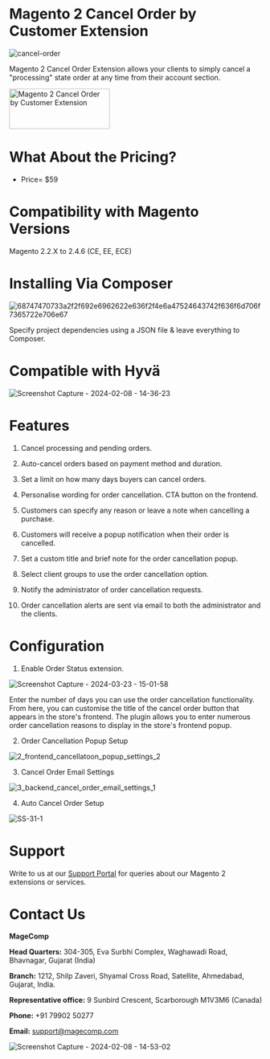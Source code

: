 # Magento 2 Cancel Order by Customer Extension

![cancel-order](https://github.com/patelanny/magento-2-cancel-order/assets/121279820/250be869-9e5d-4df2-9a57-e184a131a6b1)


Magento 2 Cancel Order Extension allows your clients to simply cancel a "processing" state order at any time from their account section.

<a href="https://magecomp.com/magento-2-cancel-order.html">
<img src="https://camo.githubusercontent.com/f0daed80e54cedb78e21b512762e63e90ee6915af7ff2c58499c865b0e679f93/68747470733a2f2f6d616765636f6d702e636f6d2f6d656469612f627574746f6e2e77656270" alt="Magento 2 Cancel Order by Customer Extension
" width="200" height="80">
</a>

# What About the Pricing?
* Price= $59
  
# Compatibility with Magento Versions
Magento 2.2.X to 2.4.6 (CE, EE, ECE)

# Installing Via Composer

![68747470733a2f2f692e6962622e636f2f4e6a47524643742f636f6d706f7365722e706e67](https://github.com/patelanny/magento-2-easy-coupon-manager/assets/121279820/cd9f4278-852a-4c9e-a5de-d6b96b0b2508)

Specify project dependencies using a JSON file & leave everything to Composer.

# Compatible with Hyvä

![Screenshot Capture - 2024-02-08 - 14-36-23](https://github.com/patelanny/magento-2-easy-coupon-manager/assets/121279820/9d2278de-e0b8-4585-9159-bc77325456e7)

# Features

1. Cancel processing and pending orders.

2. Auto-cancel orders based on payment method and duration.

3. Set a limit on how many days buyers can cancel orders.

4. Personalise wording for order cancellation. CTA button on the frontend.

5. Customers can specify any reason or leave a note when cancelling a purchase.

6. Customers will receive a popup notification when their order is cancelled.

7. Set a custom title and brief note for the order cancellation popup.

8. Select client groups to use the order cancellation option.

9. Notify the administrator of order cancellation requests.

10. Order cancellation alerts are sent via email to both the administrator and the clients.

# Configuration

1. Enable Order Status extension.

![Screenshot Capture - 2024-03-23 - 15-01-58](https://github.com/patelanny/magento-2-cancel-order/assets/121279820/b72b017f-c125-45a4-9ba5-36602704870e)

Enter the number of days you can use the order cancellation functionality. From here, you can customise the title of the cancel order button that appears in the store's frontend. The plugin allows you to enter numerous order cancellation reasons to display in the store's frontend popup.

2. Order Cancellation Popup Setup

![2_frontend_cancellatoon_popup_settings_2](https://github.com/patelanny/magento-2-cancel-order/assets/121279820/543e73e5-a11d-4fc9-b9b6-7db246517b69)

3. Cancel Order Email Settings

![3_backend_cancel_order_email_settings_1](https://github.com/patelanny/magento-2-cancel-order/assets/121279820/2d3c133e-5716-444e-b577-01a6c8bfdbc6)

4. Auto Cancel Order Setup

![SS-31-1](https://github.com/patelanny/magento-2-cancel-order/assets/121279820/143a8140-154e-430a-af08-99aefc0b50d0)

# Support
Write to us at our <a href="https://magecomp.com/support/">Support Portal</a> for queries about our Magento 2 extensions or services.

# Contact Us
**MageComp**

**Head Quarters:** 304-305, Eva Surbhi Complex, Waghawadi Road, Bhavnagar, Gujarat (India)

**Branch:** 1212, Shilp Zaveri, Shyamal Cross Road, Satellite, Ahmedabad, Gujarat, India.

**Representative office:** 9 Sunbird Crescent, Scarborough M1V3M6 (Canada)

**Phone:** +91 79902 50277

**Email:** support@magecomp.com

![Screenshot Capture - 2024-02-08 - 14-53-02](https://github.com/patelanny/magento-2-easy-coupon-manager/assets/121279820/94de763e-31bc-4fb3-b807-6a6108bc5eea)

